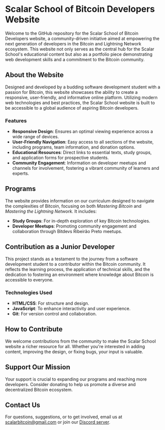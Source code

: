# Scalar School of Bitcoin Developers Website

Welcome to the GitHub repository for the Scalar School of Bitcoin Developers website, a community-driven initiative aimed at empowering the next generation of developers in the Bitcoin and Lightning Network ecosystem. This website not only serves as the central hub for the Scalar School's educational content but also as a portfolio piece demonstrating web development skills and a commitment to the Bitcoin community.

## About the Website

Designed and developed by a budding software development student with a passion for Bitcoin, this website showcases the ability to create a responsive, user-friendly, and informative online platform. Utilizing modern web technologies and best practices, the Scalar School website is built to be accessible to a global audience of aspiring Bitcoin developers.

### Features

- **Responsive Design**: Ensures an optimal viewing experience across a wide range of devices.
- **User-Friendly Navigation**: Easy access to all sections of the website, including programs, team information, and donation options.
- **Educational Resources**: Direct links to essential texts, study groups, and application forms for prospective students.
- **Community Engagement**: Information on developer meetups and channels for involvement, fostering a vibrant community of learners and experts.

## Programs

The website provides information on our curriculum designed to navigate the complexities of Bitcoin, focusing on both *Mastering Bitcoin* and *Mastering the Lightning Network*. It includes:

- **Study Groups**: For in-depth exploration of key Bitcoin technologies.
- **Developer Meetups**: Promoting community engagement and collaboration through Bitdevs Ribeirão Preto meetups.

## Contribution as a Junior Developer

This project stands as a testament to the journey from a software development student to a contributor within the Bitcoin community. It reflects the learning process, the application of technical skills, and the dedication to fostering an environment where knowledge about Bitcoin is accessible to everyone.

### Technologies Used

- **HTML/CSS**: For structure and design.
- **JavaScript**: To enhance interactivity and user experience.
- **Git**: For version control and collaboration.

## How to Contribute

We welcome contributions from the community to make the Scalar School website a richer resource for all. Whether you're interested in adding content, improving the design, or fixing bugs, your input is valuable.

## Support Our Mission

Your support is crucial to expanding our programs and reaching more developers. Consider donating to help us promote a diverse and decentralized Bitcoin ecosystem.

## Contact Us

For questions, suggestions, or to get involved, email us at [scalarbitcoin@gmail.com](mailto:scalarbitcoin@gmail.com) or join our [Discord server](https://discord.gg/bDeMKEGEK7).
